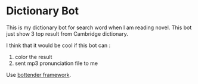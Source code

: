 # Dictionary Bot 

This is my dictionary bot for search word when I am reading novel. This bot just
show 3 top result from Cambridge dictionary.

I think that it would be cool if this bot can :

1. color the result
2. sent mp3 pronunciation file to me


Use [bottender framework](https://github.com/Yoctol/bottender).
